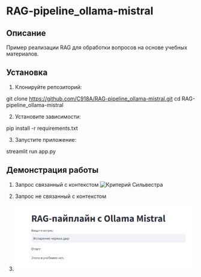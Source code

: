 # RAG-pipeline_ollama-mistral
## Описание
Пример реализации RAG для обработки вопросов на основе учебных материалов.

## Установка
1. Клонируйте репозиторий:

git clone https://github.com/C918A/RAG-pipeline_ollama-mistral.git cd RAG-pipeline_ollama-mistral

2. Установите зависимости:

pip install -r requirements.txt

3. Запустите приложение:

streamlit run app.py

## Демонстрация работы
1. Запрос связанный с контекстом
![Критерий Сильвестра](img/1.png)

2. Запрос не связанный с контекстом
3. ![Испарение черных дыр](img/2.png)
